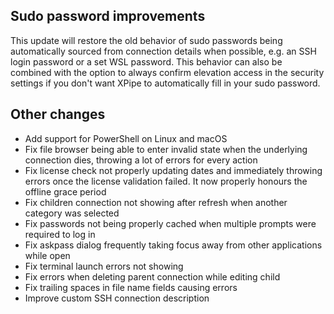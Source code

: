 ## Sudo password improvements

This update will restore the old behavior of sudo passwords being automatically sourced from connection details when possible, e.g. an SSH login password or a set WSL password.
This behavior can also be combined with the option to always confirm elevation access in the security settings if you don't want XPipe to automatically fill in your sudo password.

## Other changes

- Add support for PowerShell on Linux and macOS
- Fix file browser being able to enter invalid state when the underlying connection dies, throwing a lot of errors for every action
- Fix license check not properly updating dates and immediately throwing errors once the license validation failed. It now properly honours the offline grace period
- Fix children connection not showing after refresh when another category was selected
- Fix passwords not being properly cached when multiple prompts were required to log in
- Fix askpass dialog frequently taking focus away from other applications while open
- Fix terminal launch errors not showing
- Fix errors when deleting parent connection while editing child
- Fix trailing spaces in file name fields causing errors
- Improve custom SSH connection description
